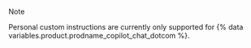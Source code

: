 > [!NOTE]
> Personal custom instructions are currently only supported for {% data variables.product.prodname_copilot_chat_dotcom %}.
